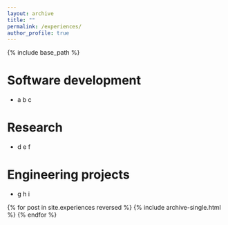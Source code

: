 ```yaml
---
layout: archive
title: ""
permalink: /experiences/
author_profile: true
---
```



{% include base_path %}

Software development
======
* a b c

Research
======
* d e f

Engineering projects
======
* g h i

{% for post in site.experiences reversed %}
  {% include archive-single.html %}
{% endfor %}
